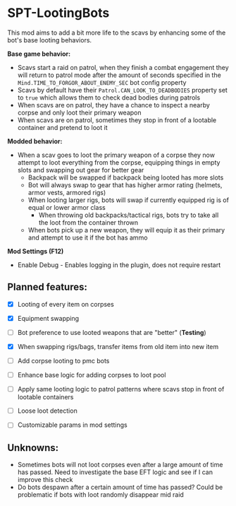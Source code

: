 # SPT-LootingBots

This mod aims to add a bit more life to the scavs by enhancing some of the bot's base looting behaviors. 

**Base game behavior:**
  - Scavs start a raid on patrol, when they finish a combat engagement they will return to patrol mode after the amount of seconds specified in the `Mind.TIME_TO_FORGOR_ABOUT_ENEMY_SEC` bot config property
  - Scavs by default have their `Patrol.CAN_LOOK_TO_DEADBODIES` property set to `true` which allows them to check dead bodies during patrols
  - When scavs are on patrol, they have a chance to inspect a nearby corpse and only loot their primary weapon
  - When scavs are on patrol, sometimes they stop in front of a lootable container and pretend to loot it
  
**Modded behavior:**
  - When a scav goes to loot the primary weapon of a corpse they now attempt to loot everything from the corpse, equipping things in empty slots and swapping out gear for better gear
    - Backpack will be swapped if backpack being looted has more slots
    - Bot will always swap to gear that has higher armor rating (helmets, armor vests, armored rigs)
    - When looting larger rigs, bots will swap if currently equipped rig is of equal or lower armor class
      - When throwing old backpacks/tactical rigs, bots try to take all the loot from the container thrown
    - When bots pick up a new weapon, they will equip it as their primary and attempt to use it if the bot has ammo

**Mod Settings (F12)**
- Enable Debug - Enables logging in the plugin, does not require restart
    

## Planned features:
- [x] Looting of every item on corpses
- [x] Equipment swapping
- [ ] Bot preference to use looted weapons that are "better" (**Testing**)
- [x] When swapping rigs/bags, transfer items from old item into new item
- [ ] Add corpse looting to pmc bots
- [ ] Enhance base logic for adding corpses to loot pool
- [ ] Apply same looting logic to patrol patterns where scavs stop in front of lootable containers
- [ ] Loose loot detection
- [ ] Customizable params in mod settings


## Unknowns:
- Sometimes bots will not loot corpses even after a large amount of time has passed. Need to investigate the base EFT logic and see if I can improve this check
- Do bots despawn after a certain amount of time has passed? Could be problematic if bots with loot randomly disappear mid raid
    
